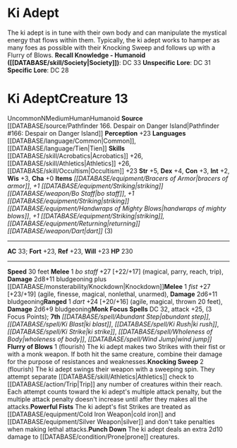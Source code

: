 ﻿---
ac: '33'
alignment: N
charisma: '+0'
constitution: '+3'
creature_ability:
- Flurry of Blows
- Knocking Sweep
- Powerful Fists
- Punch Down
dexterity: '+4'
fortitude: '+23'
hp: '230'
id: '1451'
intelligence: '+2'
land_speed: '30'
language:
- '[[DATABASE/language/Common|Common]]'
- '[[DATABASE/language/Tien|Tien]]'
level: '13'
max_speed: '30'
name: Ki Adept
perception: '+23'
rarity: Uncommon
reflex: '+23'
size: Medium
skill:
- '[[DATABASE/skill/Acrobatics|Acrobatics]] +26'
- '[[DATABASE/skill/Athletics|Athletics]] +26'
- '[[DATABASE/skill/Occultism|Occultism]] +23'
source: '[[DATABASE/source/Pathfinder 166. Despair on Danger Island|Pathfinder #166:
  Despair on Danger Island]]'
speed:
- 30 feet
spell:
- '[[DATABASE/spell/Abundant Step|Abundant Step]]'
- '[[DATABASE/spell/Ki Blast|KiBlast]]'
- '[[DATABASE/spell/Ki Rush|Ki Rush]]'
- '[[DATABASE/spell/Ki Strike|Ki Strike]]'
- '[[DATABASE/spell/Wholeness of Body|Wholeness of Body]]'
- '[[DATABASE/spell/Wind Jump|Wind Jump]]'
strength: '+5'
strength_req: '5'
strongest_save:
- Fortitude
- Reflex
- Will
trait:
- '[[DATABASE/trait/Human|Human]]'
- '[[DATABASE/trait/Humanoid|Humanoid]]'
- '[[DATABASE/trait/Uncommon|Uncommon]]'
type: Creature
weakest_save:
- Fortitude
- Reflex
- Will
will: '+23'
wisdom: '+3'

---
# Ki Adept

The ki adept is in tune with their own body and can manipulate the mystical energy that flows within them. Typically, the ki adept works to hamper as many foes as possible with their Knocking Sweep and follows up with a Flurry of Blows.
**Recall Knowledge - Humanoid ([[DATABASE/skill/Society|Society]])**: DC 33
**Unspecific Lore**: DC 31
**Specific Lore**: DC 28

# Ki Adept<span class="item-type">Creature 13</span>

<span class="trait-uncommon item-trait">Uncommon</span><span class="trait-alignment item-trait">N</span><span class="trait-size item-trait">Medium</span><span class="item-trait">Human</span><span class="item-trait">Humanoid</span>
**Source** [[DATABASE/source/Pathfinder 166. Despair on Danger Island|Pathfinder #166: Despair on Danger Island]]
**Perception** +23
**Languages** [[DATABASE/language/Common|Common]], [[DATABASE/language/Tien|Tien]]
**Skills** [[DATABASE/skill/Acrobatics|Acrobatics]] +26, [[DATABASE/skill/Athletics|Athletics]] +26, [[DATABASE/skill/Occultism|Occultism]] +23
**Str** +5, **Dex** +4, **Con** +3, **Int** +2, **Wis** +3, **Cha** +0
**Items** _[[DATABASE/equipment/Bracers of Armor|bracers of armor]]_, _+1 [[DATABASE/equipment/Striking|striking]] [[DATABASE/weapon/Bo Staff|bo staff]]_, _+1 [[DATABASE/equipment/Striking|striking]] [[DATABASE/equipment/Handwraps of Mighty Blows|handwraps of mighty blows]]_, _+1 [[DATABASE/equipment/Striking|striking]], [[DATABASE/equipment/Returning|returning]] [[DATABASE/weapon/Dart|dart]]_ (3)

---
**AC** 33; **Fort** +23, **Ref** +23, **Will** +23
**HP** 230

---
**Speed** 30 feet
<span class="in-box-ability">**Melee** <span class="action-icon">1</span> _bo staff_ +27 [+22/+17] (magical, parry, reach, trip), **Damage** 2d8+11 bludgeoning plus [[DATABASE/monsterability/Knockdown|Knockdown]]</span><span class="in-box-ability">**Melee** <span class="action-icon">1</span> _fist_ +27 [+23/+19] (agile, finesse, magical, nonlethal, unarmed), **Damage** 2d6+11 bludgeoning</span><span class="in-box-ability">**Ranged** <span class="action-icon">1</span> _dart_ +24 [+20/+16] (agile, magical, thrown 20 feet), **Damage** 2d6+9 bludgeoning</span>**Monk Focus Spells** DC 32, attack +25, (3 Focus Points); **7th** _[[DATABASE/spell/Abundant Step|abundant step]]_, _[[DATABASE/spell/Ki Blast|ki blast]]_, _[[DATABASE/spell/Ki Rush|ki rush]]_, _[[DATABASE/spell/Ki Strike|ki strike]]_, _[[DATABASE/spell/Wholeness of Body|wholeness of body]]_, _[[DATABASE/spell/Wind Jump|wind jump]]_
<span class="in-box-ability">**Flurry of Blows** <span class="action-icon">1</span> (flourish) The ki adept makes two Strikes with their fist or with a monk weapon. If both hit the same creature, combine their damage for the purpose of resistances and weaknesses.</span><span class="in-box-ability">**Knocking Sweep** <span class="action-icon">2</span> (flourish) The ki adept swings their weapon with a sweeping spin. They attempt separate [[DATABASE/skill/Athletics|Athletics]] check to [[DATABASE/action/Trip|Trip]] any number of creatures within their reach. Each attempt counts toward the ki adept's multiple attack penalty, but the multiple attack penalty doesn't increase until after they makes all the attacks.</span><span class="in-box-ability">**Powerful Fists** The ki adept's fist Strikes are treated as [[DATABASE/equipment/Cold Iron Weapon|cold iron]] and [[DATABASE/equipment/Silver Weapon|silver]] and don't take penalties when making lethal attacks.</span><span class="in-box-ability">**Punch Down** The ki adept deals an extra 2d10 damage to [[DATABASE/condition/Prone|prone]] creatures.</span>